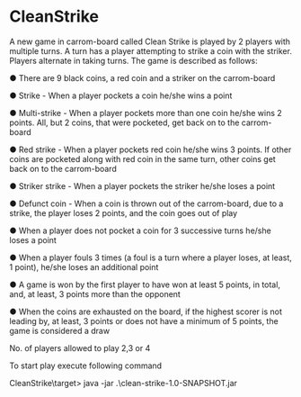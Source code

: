 # CleanStrike
A new game in carrom-board called Clean Strike is played by 2 players with multiple turns. A
turn has a player attempting to strike a coin with the striker. Players alternate in taking turns.
The game is described as follows:

● There are 9 black coins, a red coin and a striker on the
carrom-board

● Strike - When a player pockets a coin he/she wins a point

● Multi-strike - When a player pockets more than one coin he/she
wins 2 points. All, but 2 coins, that were pocketed, get back
on to the carrom-board

● Red strike - When a player pockets red coin he/she wins 3
points. If other coins are pocketed along with red coin in the
same turn, other coins get back on to the carrom-board

● Striker strike - When a player pockets the striker he/she loses
a point

● Defunct coin - When a coin is thrown out of the carrom-board,
due to a strike, the player loses 2 points, and the coin goes
out of play

● When a player does not pocket a coin for 3 successive turns
he/she loses a point

● When a player fouls 3 times (a foul is a turn where a player
loses, at least, 1 point), he/she loses an additional point

● A game is won by the first player to have won at least 5 points,
in total, and, at least, 3 points more than the opponent

● When the coins are exhausted on the board, if the highest
scorer is not leading by, at least, 3 points or does not have a
minimum of 5 points, the game is considered a draw

No. of players allowed to play 2,3 or 4

To start play execute following command

CleanStrike\target> java -jar .\clean-strike-1.0-SNAPSHOT.jar
